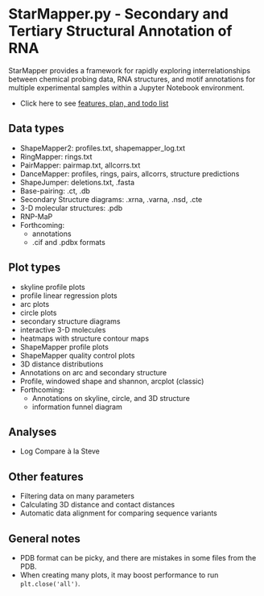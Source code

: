 StarMapper.py - Secondary and Tertiary Structural Annotation of RNA
==============================================================================
StarMapper provides a framework for rapidly exploring interrelationships between
chemical probing data, RNA structures, and motif annotations for multiple
experimental samples within a Jupyter Notebook environment.
* Click here to see [features, plan, and todo list](todo.md)

Data types
----------
* ShapeMapper2: profiles.txt, shapemapper_log.txt
* RingMapper: rings.txt
* PairMapper: pairmap.txt, allcorrs.txt
* DanceMapper: profiles, rings, pairs, allcorrs, structure predictions
* ShapeJumper: deletions.txt, .fasta
* Base-pairing: .ct, .db
* Secondary Structure diagrams: .xrna, .varna, .nsd, .cte
* 3-D molecular structures: .pdb
* RNP-MaP
* Forthcoming:
  * annotations
  * .cif and .pdbx formats

Plot types
----------
* skyline profile plots
* profile linear regression plots
* arc plots
* circle plots
* secondary structure diagrams
* interactive 3-D molecules
* heatmaps with structure contour maps
* ShapeMapper profile plots
* ShapeMapper quality control plots
* 3D distance distributions
* Annotations on arc and secondary structure
* Profile, windowed shape and shannon, arcplot (classic)
* Forthcoming:
  * Annotations on skyline, circle, and 3D structure
  * information funnel diagram

Analyses
--------
* Log Compare à la Steve

Other features
--------------
* Filtering data on many parameters
* Calculating 3D distance and contact distances
* Automatic data alignment for comparing sequence variants

General notes
-------------
* PDB format can be picky, and there are mistakes in some files from the PDB.
* When creating many plots, it may boost performance to run `plt.close('all')`.
